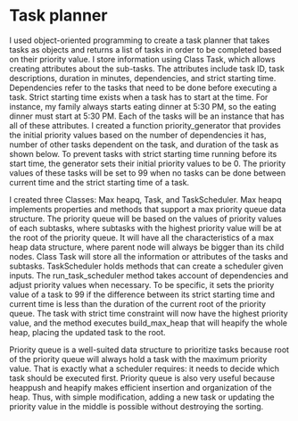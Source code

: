 # Task planner
I used object-oriented programming to create a task planner that takes tasks as objects and returns a list of tasks in order to be completed based on their priority value. 
I store information using Class Task, which allows creating attributes about the sub-tasks. 
The attributes include task ID, task descriptions, duration in minutes, dependencies, and strict starting time. 
Dependencies refer to the tasks that need to be done before executing a task. Strict starting time exists when a task has to start at the time. 
For instance, my family always starts eating dinner at 5:30 PM, so the eating dinner must start at 5:30 PM. 
Each of the tasks will be an instance that has all of these attributes.
I created a function priority_generator that provides the initial priority values based on the number of dependencies it has, number of other tasks dependent on 
the task, and duration of the task as shown below. To prevent tasks with strict starting time running before its start time, the generator sets their initial 
priority values to be 0. The priority values of these tasks will be set to 99 when no tasks can be done between current time and the strict starting time of a task.

I created three Classes: Max heapq, Task, and TaskScheduler. Max heapq implements properties and methods that support a max priority queue data structure. 
The priority queue will be based on the values of priority values of each subtasks, where subtasks with the highest priority value will be at the root of 
the priority queue. It will have all the characteristics of a max heap data structure, where parent node will always be bigger than its child nodes. 
Class Task will store all the information or attributes of the tasks and subtasks. TaskScheduler holds methods that can create a scheduler given inputs. 
The run_task_scheduler method takes account of dependencies 
and adjust priority values when necessary. To be specific, it sets the priority value of a task to 99 if the difference between its strict starting time and current
time is less than the duration of the current root of the priority queue. The task with strict time constraint will now have the highest priority value, 
and the method executes build_max_heap that will heapify the whole heap, placing the updated task to the root.

Priority queue is a well-suited data structure to prioritize tasks because root of the priority queue will always hold a task with the maximum priority value. 
That is exactly what a scheduler requires: it needs to decide which task should be executed first. Priority queue is also very useful because heappush and heapify 
makes efficient insertion and organization of the heap. Thus, with simple modification, adding a new task or updating the priority value in the middle is possible 
without destroying the sorting.
